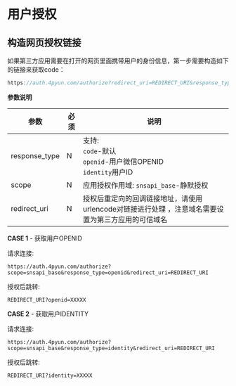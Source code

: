 # 用户授权

## 构造网页授权链接

如果第三方应用需要在打开的网页里面携带用户的身份信息，第一步需要构造如下的链接来获取code：

```js
https://auth.4pyun.com/authorize?redirect_uri=REDIRECT_URI&response_type=code&scope=SCOPE
```

**参数说明**

|参数|必须|说明|
|---|---|---|
|response_type|N|支持:<br>`code`-默认<br>`openid`-用户微信OPENID<br>`identity`用户ID|
|scope|N|应用授权作用域: `snsapi_base`-静默授权|
|redirect_uri|N|授权后重定向的回调链接地址，请使用urlencode对链接进行处理 ，注意域名需要设置为第三方应用的可信域名|

**CASE 1** - 获取用户OPENID

请求连接:

```
https://auth.4pyun.com/authorize?scope=snsapi_base&response_type=openid&redirect_uri=REDIRECT_URI
```
授权后跳转:
```
REDIRECT_URI?openid=XXXXX
```

**CASE 2** - 获取用户IDENTITY

请求连接:

```
https://auth.4pyun.com/authorize?scope=snsapi_base&response_type=identity&redirect_uri=REDIRECT_URI
```
授权后跳转:
```
REDIRECT_URI?identity=XXXXX
```
